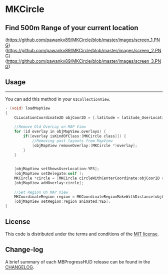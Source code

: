 
MKCircle
=========

## Find 500m Range of your current location

(https://github.com/pawankv89/MKCircle/blob/master/images/screen_1.PNG)(https://github.com/pawankv89/MKCircle/blob/master/images/screen_2.PNG)(https://github.com/pawankv89/MKCircle/blob/master/images/screen_3.PNG)

## Usage
------------
You can add this method in your `UICollectionView`.

```objective-c
- (void) loadMapView
{
    CLLocationCoordinate2D objCoor2D = {.latitude = latitude_UserLocation, .longitude = longitude_UserLocation};
    
    //Remove Old OverLay on MAP View
    for (id overlay in objMapView.overlays) {
        if([overlay isKindOfClass:[MKCircle class]]) {
            //Removing past layouts from MapView
            [objMapView removeOverlay:(MKCircle *)overlay];
        }
    }
    
    
    [objMapView setShowsUserLocation:YES];
    [objMapView setDelegate:self ];
    MKCircle *circle = [MKCircle circleWithCenterCoordinate:objCoor2D radius:distance];
    [objMapView addOverlay:circle];
    
    //Set Region On MAP View
    MKCoordinateRegion region = MKCoordinateRegionMakeWithDistance(objCoor2D, distance*2,distance*2);
    [objMapView setRegion:region animated:YES];
}
```
## License

This code is distributed under the terms and conditions of the [MIT license](LICENSE).

## Change-log

A brief summary of each MBProgressHUD release can be found in the [CHANGELOG](CHANGELOG.mdown). 
